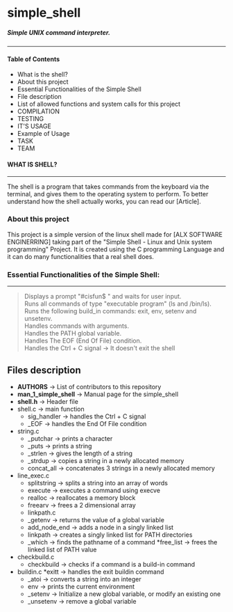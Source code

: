 # simple_shell

##### **Simple UNIX command interpreter.**
--------------------------------------------

#### **Table of Contents**
- What is the shell?
- About this project
- Essential Functionalities of the Simple Shell
- File description
- List of allowed functions and system calls for this project
- COMPILATION
- TESTING
- IT'S USAGE
- Example of Usage
- TASK
- TEAM
#### **WHAT IS SHELL?**
-------------------------------------------------
The shell is a program that takes commands from the keyboard via the terminal, and gives them to the operating system to perform.
To better understand how the shell actually works, you can read our [Article].
### **About this project**
This project is a simple version of the linux shell made for [ALX SOFTWARE ENGINERRING] taking part of the "Simple Shell - Linux and Unix system programming" Project.
It is created using the C programming Language and it can do many functionalities that a real shell does.
### Essential Functionalities of the Simple Shell:
----------------------------------------------------
> Displays a prompt "#cisfun$ " and waits for user input.<br>
> Runs all commands of type "executable program" (ls and /bin/ls).<br>
> Runs the following build_in commands: exit, env, setenv and unsetenv.<br>
> Handles commands with arguments.<br>
> Handles the PATH global variable.<br>
> Handles The EOF (End Of File) condition.<br>
> Handles the Ctrl + C signal -> It doesn't exit the shell
## Files description
* **AUTHORS** -> List of contributors to this repository
* **man_1_simple_shell** -> Manual page for the simple_shell
* **shell.h** -> Header file
* shell.c -> main function
	* sig_handler -> handles the Ctrl + C signal<br>
	* _EOF -> handles the End Of File condition<br>
* string.c
	* _putchar -> prints a character<br>
	* _puts -> prints a string
	* _strlen -> gives the length of a string
	* _strdup -> copies a string in a newly allocated memory
	* concat_all -> concatenates 3 strings in a newly allocated memory
* line_exec.c
	* splitstring -> splits a string into an array of words
	* execute -> executes a command using execve
	* realloc -> reallocates a memory block
	* freearv -> frees a 2 dimensional array
	* linkpath.c
	* _getenv -> returns the value of a global variable
	* add_node_end -> adds a node in a singly linked list
	* linkpath -> creates a singly linked list for PATH directories
	* _which -> finds the pathname of a command
	*free_list -> frees the linked list of PATH value
* checkbuild.c
	* checkbuild -> checks if a command is a build-in command
* buildin.c
	*exitt -> handles the exit buildin command
	* _atoi -> converts a string into an integer
	* env -> prints the current environment
	* _setenv -> Initialize a new global variable, or modify an existing one
	* _unsetenv -> remove a global variable
